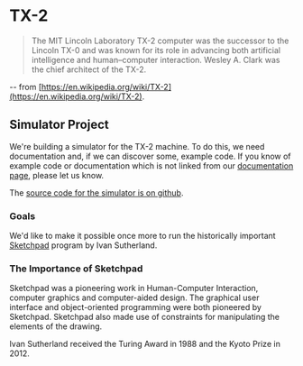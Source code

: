 # TX-2

> The MIT Lincoln Laboratory TX-2 computer was the successor to the
> Lincoln TX-0 and was known for its role in advancing both artificial
> intelligence and human–computer interaction. Wesley A. Clark was the
> chief architect of the TX-2.

-- from [https://en.wikipedia.org/wiki/TX-2](https://en.wikipedia.org/wiki/TX-2).

## Simulator Project

We're building a simulator for the TX-2 machine.  To do this, we need
documentation and, if we can discover some, example code.  If you know
of example code or documentation which is not linked from our
[documentation page](documentation.md), please let us know.

The [source code for the simulator is on
github](https://github.com/TX-2/TX-2-simulator).

### Goals

We'd like to make it possible once more to run the historically
important [Sketchpad](https://en.wikipedia.org/wiki/Sketchpad) program
by Ivan Sutherland.

### The Importance of Sketchpad

Sketchpad was a pioneering work in Human-Computer Interaction,
computer graphics and computer-aided design.  The graphical user
interface and object-oriented programming were both pioneered by
Sketchpad.  Sketchpad also made use of constraints for manipulating
the elements of the drawing.

Ivan Sutherland received the Turing Award in 1988 and the Kyoto Prize
in 2012.
